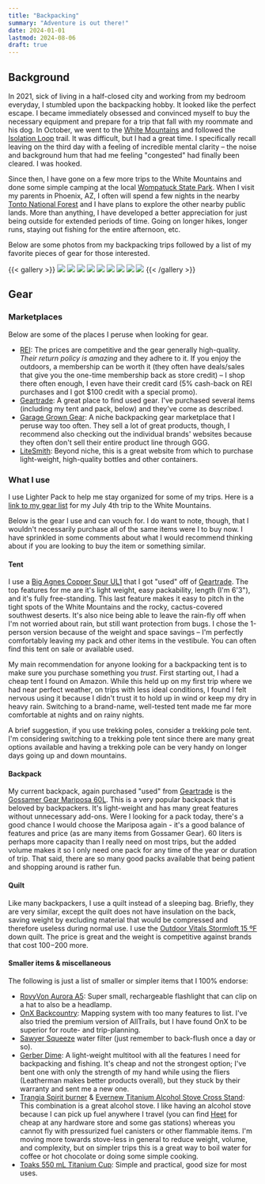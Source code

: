 ```yaml
---
title: "Backpacking"
summary: "Adventure is out there!"
date: 2024-01-01
lastmod: 2024-08-06
draft: true
---
```


## Background

In 2021, sick of living in a half-closed city and working from my bedroom everyday, I stumbled upon the backpacking hobby.
It looked like the perfect escape.
I became immediately obsessed and convinced myself to buy the necessary equipment and prepare for a trip that fall with my roommate and his dog.
In October, we went to the [White Mountains](https://www.fs.usda.gov/whitemountain) and followed the [Isolation Loop](https://sectionhiker.com/backpacking-white-mountain-4000-footers-guidebook/backpacking-a-mt-isolation-loop/) trail.
It was difficult, but I had a great time.
I specifically recall leaving on the third day with a feeling of incredible mental clarity – the noise and background hum that had me feeling "congested" had finally been cleared.
I was hooked.

Since then, I have gone on a few more trips to the White Mountains and done some simple camping at the local [Wompatuck State Park](https://www.mass.gov/locations/wompatuck-state-park).
When I visit my parents in Phoenix, AZ, I often will spend a few nights in the nearby [Tonto National Forest](https://www.fs.usda.gov/tonto/) and I have plans to explore the other nearby public lands.
More than anything, I have developed a better appreciation for just being outside for extended periods of time.
Going on longer hikes, longer runs, staying out fishing for the entire afternoon, etc.

Below are some photos from my backpacking trips followed by a list of my favorite pieces of gear for those interested.

{{< gallery >}}
  <img src="gallery/IMG_7361.jpeg" class="grid-w33" />
  <img src="gallery/IMG_2614.jpeg" class="grid-w33" />
  <img src="gallery/IMG_4862.jpeg" class="grid-w33" />
  <img src="gallery/IMG_3474.jpeg" class="grid-w33" />
  <img src="gallery/IMG_8557.jpeg" class="grid-w33" />
  <img src="gallery/IMG_8593.jpeg" class="grid-w33" />
  <img src="gallery/IMG_7346.jpeg" class="grid-w33" />
  <img src="gallery/IMG_6369.jpeg" class="grid-w33" />
  <img src="gallery/IMG_8614.jpeg" class="grid-w33" />
{{< /gallery >}}

## Gear

### Marketplaces

Below are some of the places I peruse when looking for gear.

- [REI](https://www.rei.com): The prices are competitive and the gear generally high-quality. *Their return policy is amazing* and they adhere to it. If you enjoy the outdoors, a membership can be worth it (they often have deals/sales that give you the one-time membership back as store credit) – I shop there often enough, I even have their credit card (5% cash-back on REI purchases and I got $100 credit with a special promo).
- [Geartrade](https://geartrade.com): A great place to find used gear. I've purchased several items (including my tent and pack, below) and they've come as described.
- [Garage Grown Gear](https://www.garagegrowngear.com): A niche backpacking gear marketplace that I peruse way too often. They sell a lot of great products, though, I recommend also checking out the individual brands' websites because they often don't sell their entire product line through GGG.
- [LiteSmith](https://www.litesmith.com): Beyond niche, this is a great website from which to purchase light-weight, high-quality bottles and other containers.

### What I use

I use Lighter Pack to help me stay organized for some of my trips. Here is a [link to my gear list](https://lighterpack.com/r/smkhmy) for my July 4th trip to the White Mountains.

Below is the gear I use and can vouch for.
I do want to note, though, that I wouldn't necessarily purchase all of the same items were I to buy now.
I have sprinkled in some comments about what I would recommend thinking about if you are looking to buy the item or something similar.

#### Tent

I use a [Big Agnes Copper Spur UL1](https://www.bigagnes.com/products/copper-spur-hv-ul1) that I got "used" off of [Geartrade](https://geartrade.com).
The top features for me are it's light weight, easy packability, length (I'm 6'3"), and it's fully free-standing.
This last feature makes it easy to pitch in the tight spots of the White Mountains and the rocky, cactus-covered southwest deserts.
It's also nice being able to leave the rain-fly off when I'm not worried about rain, but still want protection from bugs.
I chose the 1-person version because of the weight and space savings – I'm perfectly comfortably leaving my pack and other items in the vestibule.
You can often find this tent on sale or available used.

My main recommendation for anyone looking for a backpacking tent is to make sure you purchase something you *trust*.
First starting out, I had a cheap tent I found on Amazon.
While this held up on my first trip where we had near perfect weather, on trips with less ideal conditions, I found I felt nervous using it because I didn't trust it to hold up in wind or keep my dry in heavy rain.
Switching to a brand-name, well-tested tent made me far more comfortable at nights and on rainy nights.

A brief suggestion, if you use trekking poles, consider a trekking pole tent.
I'm considering switching to a trekking pole tent since there are many great options available and having a trekking pole can be very handy on longer days going up and down mountains.

#### Backpack

My current backpack, again purchased "used" from [Geartrade](https://geartrade.com) is the [Gossamer Gear Mariposa 60L](https://www.gossamergear.com/products/mariposa-60-lightweight-backpack).
This is a very popular backpack that is beloved by backpackers.
It's light-weight and has many great features without unnecessary add-ons.
Were I looking for a pack today, there's a good chance I would choose the Mariposa again - it's a good balance of features and price (as are many items from Gossamer Gear).
60 liters is perhaps more capacity than I really need on most trips, but the added volume makes it so I only need one pack for any time of the year or duration of trip.
That said, there are so many good packs available that being patient and shopping around is rather fun.

#### Quilt

Like many backpackers, I use a quilt instead of a sleeping bag.
Briefly, they are very similar, except the quilt does not have insulation on the back, saving weight by excluding material that would be compressed and therefore useless during normal use.
I use the [Outdoor Vitals Stormloft 15 ºF](https://outdoorvitals.com/products/update-stormloft-0-30-f-down-topquilt-sleeping-bag) down quilt.
The price is great and the weight is competitive against brands that cost $100-$200 more.

#### Smaller items & miscellaneous

The following is just a list of smaller or simpler items that I 100% endorse:

- [RovyVon Aurora A5](https://amzn.to/3AaA1kg): Super small, rechargeable flashlight that can clip on a hat to also be a headlamp.
- [OnX Backcountry](https://share-backcountry.onxmaps.com/cJQyCb25PLb): Mapping system with too many features to list. I've also tried the premium version of AllTrails, but I have found OnX to be superior for route- and trip-planning.
- [Sawyer Squeeze](https://amzn.to/4fyTqLN) water filter (just remember to back-flush once a day or so).
- [Gerber Dime](https://amzn.to/3A6VoTv): A light-weight multitool with all the features I need for backpacking and fishing. It's cheap and not the strongest option; I've bent one with only the strength of my hand while using the fliers (Leatherman makes better products overall), but they stuck by their warranty and sent me a new one.
- [Trangia Spirit burner](https://amzn.to/3LQC27L) & [Evernew Titanium Alcohol Stove Cross Stand](https://amzn.to/4d89gvc): This combination is a great alcohol stove. I like having an alcohol stove because I can pick up fuel anywhere I travel (you can find [Heet](https://amzn.to/3LRYk9h) for cheap at any hardware store and some gas stations) whereas you cannot fly with pressurized fuel canisters or other flammable items. I'm moving more towards stove-less in general to reduce weight, volume, and complexity, but on simpler trips this is a great way to boil water for coffee or hot chocolate or doing some simple cooking.
- [Toaks 550 mL Titanium Cup](https://amzn.to/3Suuj2L): Simple and practical, good size for most uses.

